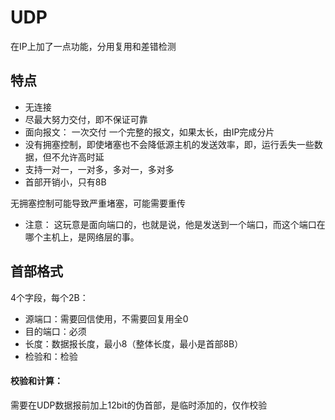 # UDP

在IP上加了一点功能，分用复用和差错检测

## 特点

- 无连接
- 尽最大努力交付，即不保证可靠
- 面向报文： 一次交付 一个完整的报文，如果太长，由IP完成分片
- 没有拥塞控制，即使堵塞也不会降低源主机的发送效率，即，运行丢失一些数据，但不允许高时延
- 支持一对一，一对多，多对一，多对多
- 首部开销小，只有8B

无拥塞控制可能导致严重堵塞，可能需要重传


- 注意： 这玩意是面向端口的，也就是说，他是发送到一个端口，而这个端口在哪个主机上，是网络层的事。
## 首部格式

4个字段，每个2B：

- 源端口：需要回信使用，不需要回复用全0
- 目的端口：必须
- 长度：数据报长度，最小8（整体长度，最小是首部8B）
- 检验和：检验

#### 校验和计算：

需要在UDP数据报前加上12bit的伪首部，是临时添加的，仅作校验